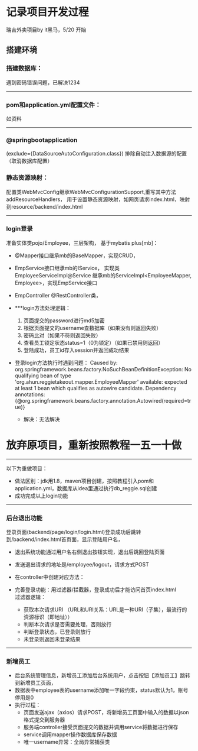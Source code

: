 # 记录项目开发过程
瑞吉外卖项目by it黑马，5/20 开始

## 搭建环境

### 搭建数据库：
遇到密码错误问题，已解决1234

---

### pom和application.yml配置文件：
如资料

---

### @springbootapplication
(exclude={DataSourceAutoConfiguration.class}) 排除自动注入数据源的配置（取消数据库配置）

### 静态资源映射：
配置类WebMvcConfig继承WebMvcConfigurationSupport,重写其中方法addResourceHandlers，
用于设置静态资源映射，如网页请求index.html，映射到resource/backend/index.html

---
### login登录
准备实体类pojo/Employee，三层架构， 基于mybatis plus[mb]：
- @Mapper接口继承mb的BaseMapper<Employee>，实现CRUD，
- EmpService接口继承mb的IService<Employee>，
  实现类EmployeeServiceImpl@Service 继承mb的ServiceImpl<EmployeeMapper, Employee>，实现EmpService接口
- EmpController @RestController类，
- ***login方法处理逻辑：
  1. 页面提交的password进行md5加密
  2. 根据页面提交的username查数据库（如果没有则返回失败）
  3. 密码比对（如果不符则返回失败） 
  4. 查看员工锁定状态status=1（0为锁定）（如果已禁用则返回）
  5. 登陆成功，员工id存入session并返回成功结果

- 登录login方法执行时遇到问题：
  Caused by: org.springframework.beans.factory.NoSuchBeanDefinitionException: No qualifying bean of type 'org.ahun.reggietakeout.mapper.EmployeeMapper' available: expected at least 1 bean which qualifies as autowire candidate. Dependency annotations: {@org.springframework.beans.factory.annotation.Autowired(required=true)} 
  - 解决：无法解决
  
# 放弃原项目，重新按照教程一五一十做

----

以下为重做项目：
- 做法区别：jdk用1.8，maven项目创建，按照教程引入pom和application.yml，数据库从idea里通过执行db_reggie.sql创建
- 成功完成以上login功能

---
### 后台退出功能
登录页面(backend/page/login/login.html)登录成功后跳转到/backend/index.html首页面，显示登陆用户名，  
- 退出系统功能通过用户名右侧退出按钮实现，退出后跳回登陆页面
- 发送退出请求的地址是/employee/logout，请求方式POST
- 在controller中创建对应方法：

- 完善登录功能：用过滤器/拦截器，登录成功后才能访问首页index.html   
  过滤器逻辑：
  - 获取本次请求URI
    （URL和URI关系：URL是一种URI（子集），最流行的资源标识（即地址））
  - 判断本次请求是否需要处理，否则放行
  - 判断登录状态，已登录则放行
  - 未登录则返回未登录结果

---
### 新增员工
- 后台系统管理信息，新增员工添加后台系统用户，点击按钮【添加员工】跳转到新增员工页面，
- 数据表中employee表的username添加唯一字段约束，status默认为1，账号停用是0
- 执行过程：
  - 页面发送ajax（axios）请求POST，将新增员工页面中输入的数据以json格式提交到服务器
  - 服务端controller接受页面提交的数据并调用service将数据进行保存
  - service调用mapper操作数据库保存数据
  - 唯一username异常：全局异常捕获类
